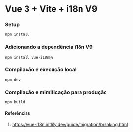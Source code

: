 # Vue 3 + Vite + i18n V9

### Setup

```
npm install
```

### Adicionando a dependência i18n V9

```
npm install vue-i18n@9
```

### Compilação e execução local
```
npm dev
```

### Compilação e mimificação para produção

```
npm build
```


#### Referências

1. https://vue-i18n.intlify.dev/guide/migration/breaking.html